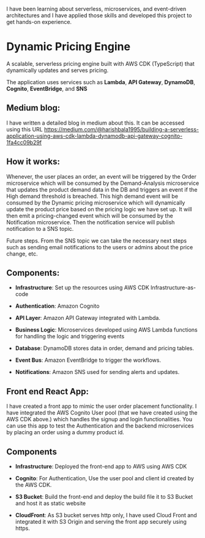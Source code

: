 I have been learning about serverless, microservices, and event-driven architectures and I have applied those skills and developed this project to get hands-on experience.  

# Dynamic Pricing Engine 

A scalable, serverless pricing engine built with AWS CDK (TypeScript) that dynamically updates and serves pricing.   

The application uses services such as **Lambda**, **API Gateway**, **DynamoDB**, **Cognito**, **EventBridge**, and **SNS**

## Medium blog:

I have written a detailed blog in medium about this. It can be accessed using this URL https://medium.com/@harishbala1995/building-a-serverless-application-using-aws-cdk-lambda-dynamodb-api-gateway-cognito-1fa4cc09b29f

## How it works: 

Whenever, the user places an order, an event will be triggered by the Order microservice which will be consumed by the Demand-Analysis microservice that updates the product demand data in the DB and triggers an event if the High demand threshold is breached.  This high demand event will be consumed by the Dynamic pricing microservice which will dynamically update the product price based on the pricing logic we have set up. It will then emit a pricing-changed event which will be consumed by the Notification microservice. Then the notification service will publish notification to a SNS topic.  

Future steps. From the SNS topic we can take the necessary next steps such as sending email notifications to the users or admins about the price change, etc. 

## Components: 

- **Infrastructure**: Set up the resources using AWS CDK Infrastructure-as-code 

- **Authentication**: Amazon Cognito 

- **API Layer**: Amazon API Gateway integrated with Lambda. 

- **Business Logic**: Microservices developed using AWS Lambda functions for handling the logic and triggering events 

- **Database**: DynamoDB stores data in order, demand and pricing tables.  

- **Event Bus**: Amazon EventBridge to trigger the workflows. 

- **Notifications**: Amazon SNS used for sending alerts and updates. 
 

## Front end React App: 

I have created a front app to mimic the user order placement functionality.  I have integrated the AWS Cognito User pool (that we have created using the AWS CDK above.) which handles the signup and login functionalities.  You can use this app to test the Authentication and the backend microservices by placing an order using a dummy product id.  

## Components 

- **Infrastructure**: Deployed the front-end app to AWS using AWS CDK

- **Cognito**: For Authentication, Use the user pool and client id created by the AWS CDK.  

- **S3 Bucket**: Build the front-end and deploy the build file it to S3 Bucket and host it as static website 

- **CloudFront**: As S3 bucket serves http only, I have used Cloud Front and integrated it with S3 Origin and serving the front app securely using https.  

